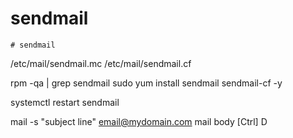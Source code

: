 # sendmail

```
# sendmail

```
/etc/mail/sendmail.mc
/etc/mail/sendmail.cf

rpm -qa | grep sendmail
sudo yum install sendmail sendmail-cf -y

systemctl restart sendmail

mail -s "subject line" email@mydomain.com
    mail body
    [Ctrl] D
```
